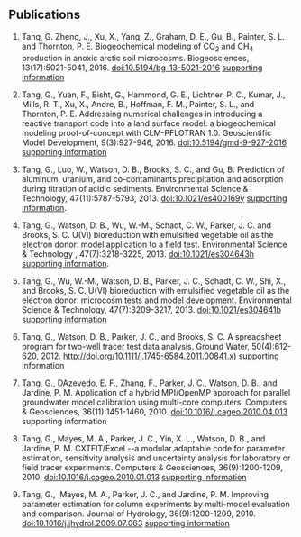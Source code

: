 ## Publications

1. Tang, G. Zheng, J., Xu, X., Yang, Z., Graham, D. E., Gu, B., Painter, S. L. and Thornton, P. E. Biogeochemical modeling of CO<sub>2</sub> and CH<sub>4</sub> production in anoxic arctic soil microcosms. Biogeosciences, 13(17):5021-5041, 2016. [doi:10.5194/bg-13-5021-2016](http://doi.org/10.5194/bg-13-5021-2016) [supporting information](https://github.com/t6g/bgcs)

2. Tang, G., Yuan, F., Bisht, G., Hammond, G. E., Lichtner, P. C., Kumar, J., Mills, R. T., Xu, X., Andre, B., Hoffman, F. M., Painter, S. L., and Thornton, P. E. Addressing numerical challenges in introducing a reactive transport code into a land surface model: a biogeochemical modeling proof-of-concept with CLM-PFLOTRAN 1.0. Geoscientific Model Development, 9(3):927-946, 2016. [doi:10.5194/gmd-9-927-2016](http://doi.org/10.5194/gmd-9-927-2016) [supporting information](https://github.com/t6g/GMD2016)

3. Tang, G., Luo, W., Watson, D. B., Brooks, S. C., and Gu, B. Prediction of aluminum, uranium, and co-contaminants precipitation and adsorption during titration of acidic sediments. Environmental Science & Technology, 47(11):5787-5793, 2013. [doi:10.1021/es400169y](http://doi.org/10.1021/es400169y) [supporting information](https://github.com/t6g/AluminumChemistry).

4. Tang, G., Watson, D. B., Wu, W.-M., Schadt, C. W., Parker, J. C. and Brooks, S. C. U(VI) bioreduction with emulsified vegetable oil as the electron donor: model application to a field test. Environmental Science & Technology , 47(7):3218-3225, 2013. [doi:10.1021/es304643h](http://doi.org/10.1021/es304643h) [supporting information](https://github.com/t6g/evomodelfieldapplication).

5. Tang, G., Wu, W.-M., Watson, D. B., Parker, J. C., Schadt, C. W., Shi, X., and Brooks, S. C. U(VI) bioreduction with emulsified vegetable oil as the electron donor: microcosm tests and model development. Environmental Science & Technology, 47(7):3209-3217, 2013. [doi:10.1021/es304641b](http://doi.org/10.1021/es304641b) [supporting information](https://github.com/t6g/evomicrocosmmodel)

6. Tang, G., Watson, D. B., Parker, J. C., and Brooks, S. C. A spreadsheet program for two-well tracer test data analysis. Ground Water, 50(4):612-620, 2012. http://doi.org/10.1111/j.1745-6584.2011.00841.x) supporting information

7. Tang, G., DAzevedo, E. F., Zhang, F., Parker, J. C., Watson, D. B., and Jardine, P. M. Application of a hybrid MPI/OpenMP approach for parallel groundwater model calibration using multi-core computers. Computers & Geosciences, 36(11):1451-1460, 2010. [doi:10.1016/j.cageo.2010.04.013](http://doi.org/10.1016/j.cageo.2010.04.013) supporting information

8. Tang, G.,  Mayes, M. A., Parker, J. C., Yin, X. L., Watson, D. B., and Jardine, P. M. CXTFIT/Excel --a modular adaptable code for parameter estimation, sensitivity analysis and uncertainty analysis for laboratory or field tracer experiments. Computers & Geosciences, 36(9):1200-1209, 2010. [doi:10.1016/j.cageo.2010.01.013](http://doi.org/10.1016/j.cageo.2010.01.013) [supporting information](https://github.com/t6g/cxtfitexcel)

9. Tang, G.,  Mayes, M. A., Parker, J. C., and Jardine, P. M. Improving parameter estimation for column experiments by multi-model evaluation and comparison. Journal of Hydrology, 36(9):1200-1209, 2010. [doi:10.1016/j.jhydrol.2009.07.063](http://doi.org/10.1016/j.jhydrol.2009.07.063) [supporting information](https://github.com/t6g/cxtfitexcel)

